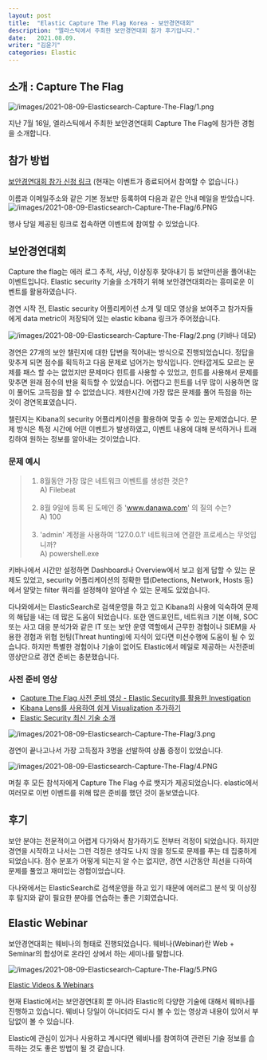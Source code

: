 ```yaml
---
layout: post
title:  "Elastic Capture The Flag Korea - 보안경연대회"
description: "엘라스틱에서 주최한 보안경연대회 참가 후기입니다."
date:   2021.08.09.
writer: "김윤기"
categories: Elastic
---
```


## 소개 : Capture The Flag
![/images/2021-08-09-Elasticsearch-Capture-The-Flag/1.png](/images/2021-08-09-Elasticsearch-Capture-The-Flag/1.png)

지난 7월 16일, 엘라스틱에서 주최한 보안경연대회 Capture The Flag에 참가한 경험을 소개합니다.


## 참가 방법
[보안경연대회 참가 신청 링크](https://events.elastic.co/capturetheflag-korea/)
(현재는 이벤트가 종료되어서 참여할 수 없습니다.)

이름과 이메일주소와 같은 기본 정보만 등록하여 다음과 같은 안내 메일을 받았습니다.
![/images/2021-08-09-Elasticsearch-Capture-The-Flag/6.PNG](/images/2021-08-09-Elasticsearch-Capture-The-Flag/6.PNG)

행사 당일 제공된 링크로 접속하면 이벤트에 참여할 수 있었습니다.


## 보안경연대회
Capture the flag는 에러 로그 추적, 사냥, 이상징후 찾아내기 등 보안미션을 풀어내는 이벤트입니다. 
Elastic security 기술을 소개하기 위해 보안경연대회라는 흥미로운 이벤트를 활용하였습니다.

경연 시작 전, Elastic security 어플리케이션 소개 및 데모 영상을 보여주고 참가자들에게 data metric이 저장되어 있는 elastic kibana 링크가 주어졌습니다.

![/images/2021-08-09-Elasticsearch-Capture-The-Flag/2.png](/images/2021-08-09-Elasticsearch-Capture-The-Flag/2.png)
(키바나 데모)

경연은 27개의 보안 챌린지에 대한 답변을 적어내는 방식으로 진행되었습니다. 
정답을 맞추게 되면 점수를 획득하고 다음 문제로 넘어가는 방식입니다.
안타깝게도 모르는 문제를 패스 할 수는 없었지만 문제마다 힌트를 사용할 수 있었고, 힌트를 사용해서 문제를 맞추면 원래 점수의 반을 획득할 수 있었습니다. 
어렵다고 힌트를 너무 많이 사용하면 많이 풀어도 고득점을 할 수 없었습니다.
제한시간에 가장 많은 문제를 풀어 득점을 하는 것이 경연목표였습니다.

챌린지는 Kibana의 security 어플리케이션을 활용하여 맞출 수 있는 문제였습니다. 
문제 방식은 특정 시간에 어떤 이벤트가 발생하였고, 이벤트 내용에 대해 분석하거나 트래킹하여 원하는 정보를 알아내는 것이었습니다.

### 문제 예시
> 1. 8월동안 가장 많은 네트워크 이벤트를 생성한 것은?<br>A) Filebeat <br><br>
> 2. 8월 9일에 등록 된 도메인 중 'www.danawa.com' 의 질의 수는?<br>A) 100 <br><br>
> 3. 'admin' 계정을 사용하여 '127.0.0.1' 네트워크에 연결한 프로세스는 무엇입니까?<br>A) powershell.exe


키바나에서 시간만 설정하면 Dashboard나 Overview에서 보고 쉽게 답할 수 있는 문제도 있었고, security 어플리케이션의 정확한 탭(Detections, Network, Hosts 등)에서 알맞는 filter 쿼리를 설정해야 알아낼 수 있는 문제도 있었습니다.

다나와에서는 ElasticSearch로 검색운영을 하고 있고 Kibana의 사용에 익숙하여 문제의 해답을 내는 데 많은 도움이 되었습니다. 
또한 엔드포인트, 네트워크 기본 이해, SOC 또는 사고 대응 분석가와 같은 IT 또는 보안 운영 역할에서 근무한 경험이나 SIEM을 사용한 경험과 위협 헌팅(Threat hunting)에 지식이 있다면 미션수행에 도움이 될 수 있습니다. 
하지만 특별한 경험이나 기술이 없어도 Elastic에서 메일로 제공하는 사전준비영상만으로 경연 준비는 충분했습니다. 

### 사전 준비 영상
* [Capture The Flag 사전 준비 영상 - Elastic Security를 활용한 Investigation](https://videos.elastic.co/watch/xMDDnxKq3tuwHpysxQNy67)
* [Kibana Lens를 사용하여 쉽게 Visualization 추가하기](https://drive.google.com/file/d/15qtDCNRuwPrAZnECjf8DLeSKp15pBpi9/view)
* [Elastic Security 최신 기술 소개](https://www.elastic.co/kr/webinars/elastic-security-7-13-updates)

![/images/2021-08-09-Elasticsearch-Capture-The-Flag/3.png](/images/2021-08-09-Elasticsearch-Capture-The-Flag/3.png)

경연이 끝나고나서 가장 고득점자 3명을 선발하여 상품 증정이 있었습니다.

![/images/2021-08-09-Elasticsearch-Capture-The-Flag/4.PNG](/images/2021-08-09-Elasticsearch-Capture-The-Flag/4.PNG)

며칠 후 모든 참석자에게 Capture The Flag 수료 뱃지가 제공되었습니다.
elastic에서 여러모로 이번 이벤트를 위해 많은 준비를 했던 것이 돋보였습니다.

## 후기
보안 분야는 전문적이고 어렵게 다가와서 참가하기도 전부터 걱정이 되었습니다. 
하지만 경연을 시작하고 나서는 그런 걱정은 생각도 나지 않을 정도로 문제를 푸는 데 집중하게 되었습니다.
점수 분포가 어떻게 되는지 알 수는 없지만, 경연 시간동안 최선을 다하여 문제를 풀었고 재미있는 경험이었습니다.

다나와에서는 ElasticSearch로 검색운영을 하고 있기 때문에 에러로그 분석 및 이상징후 탐지와 같이 필요한 분야를 연습하는 좋은 기회였습니다. 


## Elastic Webinar
보안경연대회는 웨비나의 형태로 진행되었습니다.
웨비나(Webinar)란 Web + Seminar의 합성어로 온라인 상에서 하는 세미나를 말합니다.

![/images/2021-08-09-Elasticsearch-Capture-The-Flag/5.PNG](/images/2021-08-09-Elasticsearch-Capture-The-Flag/5.PNG)

[Elastic Videos & Webinars](https://www.elastic.co/kr/videos/?language=Korean&usecase=All&region=All&industry=All)

현재 Elastic에서는 보안경연대회 뿐 아니라 Elastic의 다양한 기술에 대해서 웨비나를 진행하고 있습니다.
웨비나 당일이 아니더라도 다시 볼 수 있는 영상과 내용이 있어서 부담없이 볼 수 있습니다. 

Elastic에 관심이 있거나 사용하고 계시다면 웨비나를 참여하여 관련된 기술 정보를 습득하는 것도 좋은 방법이 될 것 같습니다.

